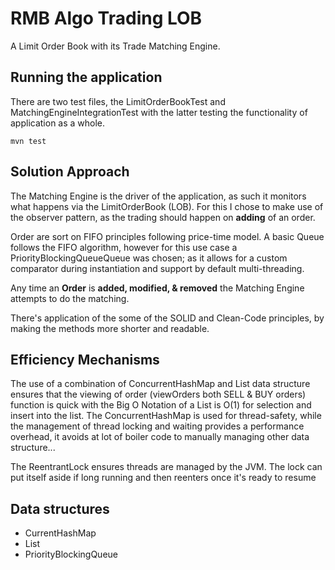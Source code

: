# RMB Algo Trading LOB

A Limit Order Book with its Trade Matching Engine.

## Running the application

There are two test files, the LimitOrderBookTest and MatchingEngineIntegrationTest with the latter testing the functionality of application as a whole.

```mvn test```

## Solution Approach

The Matching Engine is the driver of the application, as such it monitors what happens via the LimitOrderBook (LOB).
For this I chose to make use of the observer pattern, as the trading should happen on **adding** of an order.

Order are sort on FIFO principles following price-time model. A basic Queue follows the FIFO algorithm, however for this use case a PriorityBlockingQueueQueue was
chosen; as it allows for a custom comparator during instantiation and support by default multi-threading. 

Any time an **Order** is **added, modified, & removed** the Matching Engine attempts to do the matching.

There's application of the some of the SOLID and Clean-Code principles, by making the methods more shorter and readable. 

## Efficiency Mechanisms

The use of a combination of ConcurrentHashMap and List data structure ensures that the viewing of order (viewOrders both SELL & BUY orders) function is quick with 
the Big O Notation of a List is O(1) for selection and insert into the list. The ConcurrentHashMap is used for thread-safety, while the management of thread locking and waiting 
provides a performance overhead, it avoids at lot of boiler code to manually managing other data structure...

The ReentrantLock ensures threads are managed by the JVM. The lock can put itself aside if long running and then reenters once it's ready to resume

## Data structures

- CurrentHashMap
- List
- PriorityBlockingQueue
